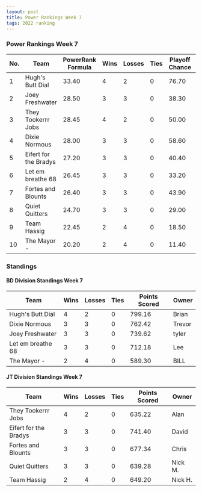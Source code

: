 ```yaml
---
layout: post
title: Power Rankings Week 7
tags: 2022 ranking
---
```


### Power Rankings Week 7

|   No. | Team                   |   PowerRank Formula |   Wins |   Losses |   Ties |   Playoff Chance |   Points Scored | Owner           |
|-------|------------------------|---------------------|--------|----------|--------|------------------|-----------------|-----------------|
|     1 | Hugh's  Butt Dial      |               33.40 |      4 |        2 |      0 |            76.70 |          799.16 | Brian     |
|     2 | Joey Freshwater        |               28.50 |      3 |        3 |      0 |            38.30 |          739.62 | tyler     |
|     3 | They Tookerrr Jobs     |               28.45 |      4 |        2 |      0 |            50.00 |          635.22 | Alan       |
|     4 | Dixie Normous          |               28.00 |      3 |        3 |      0 |            58.60 |          762.42 | Trevor   |
|     5 | Eifert  for the Bradys |               27.20 |      3 |        3 |      0 |            40.40 |          741.40 | David   |
|     6 | Let em breathe 68      |               26.45 |      3 |        3 |      0 |            33.20 |          712.18 | Lee       |
|     7 | Fortes and Blounts     |               26.40 |      3 |        3 |      0 |            43.90 |          677.34 | Chris    |
|     8 | Quiet Quitters         |               24.70 |      3 |        3 |      0 |            29.00 |          639.28 | Nick M.      |
|     9 | Team  Hassig           |               22.45 |      2 |        4 |      0 |            18.50 |          649.20 | Nick H.     |
|    10 | The Mayor -            |               20.20 |      2 |        4 |      0 |            11.40 |          589.30 | BILL      |

### Standings

#### BD Division Standings Week 7

| Team              |   Wins |   Losses |   Ties |   Points Scored | Owner           |
|-------------------|--------|----------|--------|-----------------|-----------------|
| Hugh's  Butt Dial |      4 |        2 |      0 |          799.16 | Brian     |
| Dixie Normous     |      3 |        3 |      0 |          762.42 | Trevor   |
| Joey Freshwater   |      3 |        3 |      0 |          739.62 | tyler     |
| Let em breathe 68 |      3 |        3 |      0 |          712.18 | Lee       |
| The Mayor -       |      2 |        4 |      0 |          589.30 | BILL      |

#### JT Division Standings Week 7

| Team                   |   Wins |   Losses |   Ties |   Points Scored | Owner          |
|------------------------|--------|----------|--------|-----------------|----------------|
| They Tookerrr Jobs     |      4 |        2 |      0 |          635.22 | Alan      |
| Eifert  for the Bradys |      3 |        3 |      0 |          741.40 | David  |
| Fortes and Blounts     |      3 |        3 |      0 |          677.34 | Chris   |
| Quiet Quitters         |      3 |        3 |      0 |          639.28 | Nick M.     |
| Team  Hassig           |      2 |        4 |      0 |          649.20 | Nick H.    |
